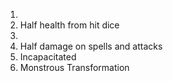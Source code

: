 1.  
2. Half health from hit dice
3.  
4. Half damage on spells and attacks
5. Incapacitated
6. Monstrous Transformation
